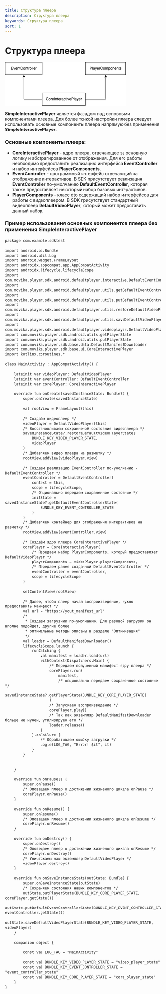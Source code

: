 ```yaml
---
title: Структура плеера
description: Структура плеера
keywords: Структура плеера
sort: 1 
---
```


# Структура плеера

![схема структуры плеера](player-arch.png)

**SimpleInteractivePlayer** является фасадом над основными компонентами плеера. Для более тонкой настройки плеера следует использовать основные компоненты плеера напрямую без применения **SimpleInteractivePlayer**.

### Основные компоненты плеера:

 - **CoreInteractivePlayer** - ядро плеера, отвечающее за основную логику и абстрагированное от отображения. Для его работы необходимо предоставить реализацию интерфейса **EventController** и набор интерфейсов **PlayerComponents**.
 - **EventController** - программный интерфейс отвечающий за отображение интерактивов. В SDK присутствует реализация **EventController** по-умолчанию **DefaultEventController**, которая также предоставляет некоторый набор базовых интерактивов.
 - **PlayerComponents** - класс dto содержащий набор интерфейсов для работы с видеоплеером. В SDK присутствует стандартный видеоплеер **DefaultVideoPlayer**, который может предоставить данный набор.

### Пример использования основных компонентов плеера без применения SimpleInteractivePlayer
```
package com.example.sdktest

import android.os.Bundle
import android.util.Log
import android.widget.FrameLayout
import androidx.appcompat.app.AppCompatActivity
import androidx.lifecycle.lifecycleScope
import com.movika.player.sdk.android.defaultplayer.interactive.DefaultEventController
import com.movika.player.sdk.android.defaultplayer.utils.getDefaultEventControllerState
import com.movika.player.sdk.android.defaultplayer.utils.putDefaultEventControllerState
import com.movika.player.sdk.android.defaultplayer.utils.restoreDefaultVideoPlayerState
import com.movika.player.sdk.android.defaultplayer.utils.saveDefaultVideoPlayerState
import com.movika.player.sdk.android.defaultplayer.videoplayer.DefaultVideoPlayer
import com.movika.player.sdk.android.utils.getPlayerState
import com.movika.player.sdk.android.utils.putPlayerState
import com.movika.player.sdk.base.data.DefaultManifestDownloader
import com.movika.player.sdk.base.ui.CoreInteractivePlayer
import kotlinx.coroutines.*

class MainActivity : AppCompatActivity() {

    lateinit var videoPlayer: DefaultVideoPlayer
    lateinit var eventController: DefaultEventController
    lateinit var corePlayer: CoreInteractivePlayer

    override fun onCreate(savedInstanceState: Bundle?) {
        super.onCreate(savedInstanceState)

        val rootView = FrameLayout(this)

        /* Создаём видеоплеер */
        videoPlayer = DefaultVideoPlayer(this)
        /* Восстановливаем сохранненоё состояния видеоплеера */
        savedInstanceState?.restoreDefaultVideoPlayerState(
            BUNDLE_KEY_VIDEO_PLAYER_STATE,
            videoPlayer
        )
        /* Добавляем видео плеера на разметку */
        rootView.addView(videoPlayer.view)

        /* Создаем реализацию EventController по-умолчанию - DefaultEventController */
        eventController = DefaultEventController(
            context = this,
            scope = lifecycleScope,
            /* Опционально передаем сохраненное состояние */
            initState = savedInstanceState?.getDefaultEventControllerState(
                BUNDLE_KEY_EVENT_CONTROLLER_STATE
            )
        )
        /* Добавляем контейнер для отображения интерактивов на разметку */
        rootView.addView(eventController.view)

        /* Создаём ядро плеера CoreInteractivePlayer */
        corePlayer = CoreInteractivePlayer(
            /* Передаем набор PlayerComponents, который предоставляет DefaultVideoPlayer */
            playerComponents = videoPlayer.playerComponents,
            /* Передаем ранее созданный DefaultEventController */
            eventController = eventController,
            scope = lifecycleScope
        )

        setContentView(rootView)

        /* Далее, чтобы плеер начал воспроизведение, нужно предоставить манифест */
        val url = "https://yout_manifest_url"
        /* 
         * Создаем загрузчик по-умолчанию. Для разовой загрузки он вполне подойдет, другие более
         * оптимальные методы описаны в разделе "Оптимизация"
         */
        val loader = DefaultManifestDownloader()
        lifecycleScope.launch {
            runCatching {
                val manifest = loader.load(url)
                withContext(Dispatchers.Main) {
                    /* Передаем полученный манифест ядру плеера */
                    corePlayer.run(
                        manifest, 
                        /* опционально передаем сохраненное состояние */
                        savedInstanceState?.getPlayerState(BUNDLE_KEY_CORE_PLAYER_STATE)
                    )
                    /* Запускаем воспроизведение */
                    corePlayer.play()
                    /* Так как экземпляр DefaultManifestDownloader больше не нужен, утилизируем его */
                    loader.release()
                }
            }.onFailure {
                /* Обрабатываем ошибку загрузки */
                Log.e(LOG_TAG, "Error! $it", it)
            }
        }


    }
    
    override fun onPause() {
        super.onPause()
        /* Оповещаем плеер о достижении жизненого цикала onPause */
        corePlayer.onPause()
    }

    override fun onResume() {
        super.onResume()
        /* Оповещаем плеер о достижении жизненого цикала onResume */
        corePlayer.onResume()
    }

    override fun onDestroy() {
        super.onDestroy()
        /* Оповещаем плеер о достижении жизненого цикала onResume */
        corePlayer.onDestroy()
        /* Уничтожаем наш экземпляр DefaultVideoPlayer */
        videoPlayer.destroy()
    }

    override fun onSaveInstanceState(outState: Bundle) {
        super.onSaveInstanceState(outState)
        /* Сохраняем состояния наших компонентов */
        outState.putPlayerState(BUNDLE_KEY_CORE_PLAYER_STATE, corePlayer.getState())
        outState.putDefaultEventControllerState(BUNDLE_KEY_EVENT_CONTROLLER_STATE, eventController.getState())
        outState.saveDefaultVideoPlayerState(BUNDLE_KEY_VIDEO_PLAYER_STATE, videoPlayer)
    }

    companion object {

        const val LOG_TAG = "MainActivity"

        const val BUNDLE_KEY_VIDEO_PLAYER_STATE = "video_player_state"
        const val BUNDLE_KEY_EVENT_CONTROLLER_STATE = "event_controller_state"
        const val BUNDLE_KEY_CORE_PLAYER_STATE = "core_player_state"
    }
}
```